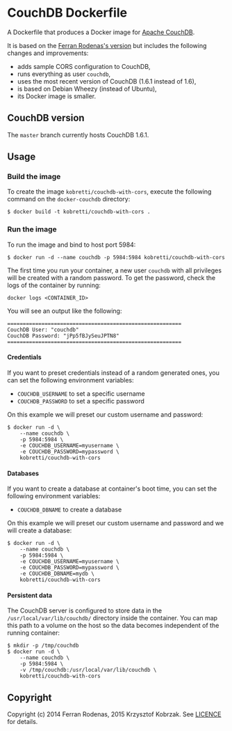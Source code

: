 # CouchDB Dockerfile

A Dockerfile that produces a Docker image for [Apache CouchDB](http://couchdb.apache.org/).

It is based on the [Ferran Rodenas's version](https://github.com/frodenas/docker-couchdb) but includes the following changes and improvements:

  - adds sample CORS configuration to CouchDB,
  - runs everything as user `couchdb`,
  - uses the most recent version of CouchDB (1.6.1 instead of 1.6),
  - is based on Debian Wheezy (instead of Ubuntu),
  - its Docker image is smaller.

## CouchDB version

The `master` branch currently hosts CouchDB 1.6.1.

## Usage

### Build the image

To create the image `kobretti/couchdb-with-cors`, execute the following command on the `docker-couchdb` directory:

```
$ docker build -t kobretti/couchdb-with-cors .
```

### Run the image

To run the image and bind to host port 5984:

```
$ docker run -d --name couchdb -p 5984:5984 kobretti/couchdb-with-cors
```

The first time you run your container, a new user `couchdb` with all privileges will be created with a random password.
To get the password, check the logs of the container by running:

```
docker logs <CONTAINER_ID>
```

You will see an output like the following:

```
========================================================
CouchDB User: "couchdb"
CouchDB Password: "jPp5fBJySeuJPTN8"
========================================================
```

#### Credentials

If you want to preset credentials instead of a random generated ones, you can set the following environment variables:

* `COUCHDB_USERNAME` to set a specific username
* `COUCHDB_PASSWORD` to set a specific password

On this example we will preset our custom username and password:

```
$ docker run -d \
    --name couchdb \
    -p 5984:5984 \
    -e COUCHDB_USERNAME=myusername \
    -e COUCHDB_PASSWORD=mypassword \
    kobretti/couchdb-with-cors
```

#### Databases

If you want to create a database at container's boot time, you can set the following environment variables:

* `COUCHDB_DBNAME` to create a database

On this example we will preset our custom username and password and we will create a database:

```
$ docker run -d \
    --name couchdb \
    -p 5984:5984 \
    -e COUCHDB_USERNAME=myusername \
    -e COUCHDB_PASSWORD=mypassword \
    -e COUCHDB_DBNAME=mydb \
    kobretti/couchdb-with-cors
```

#### Persistent data

The CouchDB server is configured to store data in the `/usr/local/var/lib/couchdb/` directory inside the container. You can map this path to a volume on the host so the data becomes independent of the running container:

```
$ mkdir -p /tmp/couchdb
$ docker run -d \
    --name couchdb \
    -p 5984:5984 \
    -v /tmp/couchdb:/usr/local/var/lib/couchdb \
    kobretti/couchdb-with-cors
```

## Copyright

Copyright (c) 2014 Ferran Rodenas, 2015 Krzysztof Kobrzak.  See [LICENCE](https://github.com/chris-kobrzak/docker-couchdb/blob/master/LICENCE) for details.
